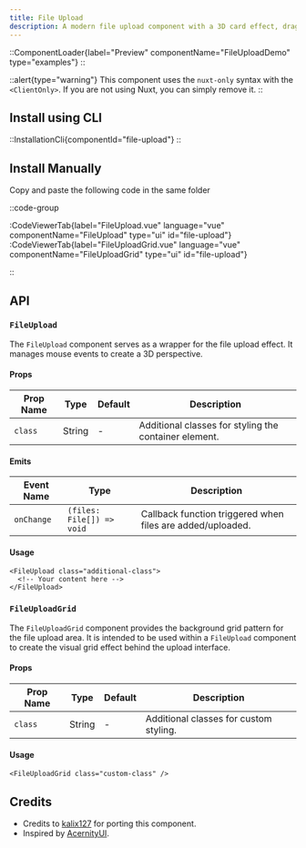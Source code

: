 ```yaml
---
title: File Upload
description: A modern file upload component with a 3D card effect, drag-and-drop functionality, and a responsive grid background pattern.
---
```


::ComponentLoader{label="Preview" componentName="FileUploadDemo" type="examples"}
::

::alert{type="warning"}
This component uses the `nuxt-only` syntax with the `<ClientOnly>`. If you are not using Nuxt, you can simply remove it.
::

## Install using CLI

::InstallationCli{componentId="file-upload"}
::

## Install Manually

Copy and paste the following code in the same folder

::code-group

:CodeViewerTab{label="FileUpload.vue" language="vue" componentName="FileUpload" type="ui" id="file-upload"}
:CodeViewerTab{label="FileUploadGrid.vue" language="vue" componentName="FileUploadGrid" type="ui" id="file-upload"}

::

## API

### `FileUpload`

The `FileUpload` component serves as a wrapper for the file upload effect. It manages mouse events to create a 3D perspective.

#### Props

| Prop Name | Type   | Default | Description                                           |
| --------- | ------ | ------- | ----------------------------------------------------- |
| `class`   | String | -       | Additional classes for styling the container element. |

#### Emits

| Event Name | Type                      | Description                                                |
| ---------- | ------------------------- | ---------------------------------------------------------- |
| `onChange` | `(files: File[]) => void` | Callback function triggered when files are added/uploaded. |

#### Usage

```vue [MyComponent.vue]
<FileUpload class="additional-class">
  <!-- Your content here -->
</FileUpload>
```

### `FileUploadGrid`

The `FileUploadGrid` component provides the background grid pattern for the file upload area. It is intended to be used within a `FileUpload` component to create the visual grid effect behind the upload interface.

#### Props

| Prop Name | Type   | Default | Description                            |
| --------- | ------ | ------- | -------------------------------------- |
| `class`   | String | -       | Additional classes for custom styling. |

#### Usage

```vue [MyComponent.vue]
<FileUploadGrid class="custom-class" />
```

## Credits

- Credits to [kalix127](https://github.com/kalix127) for porting this component.
- Inspired by [AcernityUI](https://ui.aceternity.com/components/file-upload).
